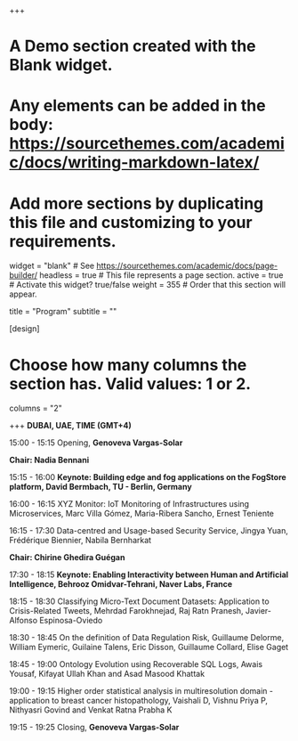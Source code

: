 +++
# A Demo section created with the Blank widget.
# Any elements can be added in the body: https://sourcethemes.com/academic/docs/writing-markdown-latex/
# Add more sections by duplicating this file and customizing to your requirements.

widget = "blank"  # See https://sourcethemes.com/academic/docs/page-builder/
headless = true  # This file represents a page section.
active = true  # Activate this widget? true/false
weight = 355  # Order that this section will appear.

title = "Program"
subtitle = ""

[design]
  # Choose how many columns the section has. Valid values: 1 or 2.
  columns = "2"

+++
**DUBAI, UAE, TIME (GMT+4)**

15:00 - 15:15 	Opening,  **Genoveva Vargas-Solar**

**Chair: Nadia Bennani**

15:15 - 16:00 	**Keynote: Building edge and fog applications on the FogStore platform, David Bermbach, TU - Berlin, Germany**

16:00 - 16:15 	XYZ Monitor: IoT Monitoring of Infrastructures using Microservices, Marc Villa Gómez, Maria-Ribera Sancho, Ernest Teniente 

16:15 - 17:30	Data-centred and Usage-based Security Service, Jingya Yuan, Frédérique Biennier, Nabila Bernharkat

**Chair: Chirine Ghedira Guégan**

17:30 - 18:15	   **Keynote: Enabling Interactivity between Human and Artificial Intelligence, Behrooz Omidvar-Tehrani, Naver Labs, France**

18:15 - 18:30 	Classifying Micro-Text Document Datasets: Application to Crisis-Related Tweets, Mehrdad Farokhnejad, Raj Ratn Pranesh, Javier-Alfonso Espinosa-Oviedo

18:30 - 18:45	On the definition of Data Regulation Risk, Guillaume Delorme, William Eymeric, Guilaine Talens, Eric Disson, Guillaume Collard, Elise Gaget

18:45 - 19:00 Ontology Evolution using Recoverable SQL Logs, Awais Yousaf, Kifayat Ullah Khan and Asad Masood Khattak

19:00 - 19:15	Higher order statistical analysis in multiresolution domain -application to breast cancer histopathology, Vaishali D, Vishnu Priya P, Nithyasri Govind and Venkat Ratna Prabha K

19:15 - 19:25 Closing, **Genoveva Vargas-Solar**

